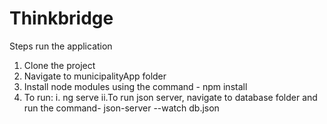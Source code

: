 # Thinkbridge

Steps run the application

1. Clone the project
2. Navigate to municipalityApp folder
3. Install node modules using the command - npm install
4. To run:
   i. ng serve
   ii.To run json server, navigate to database folder and run the command- json-server --watch db.json  
